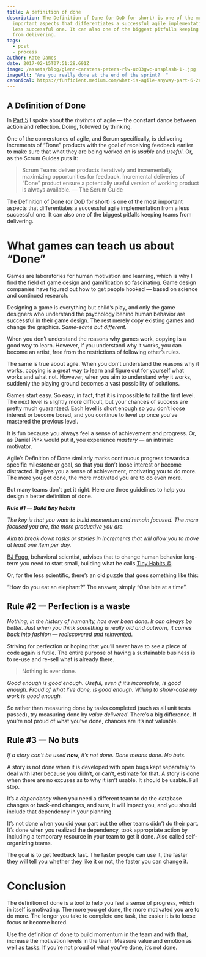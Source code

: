 ```yaml
---
title: A definition of done
description: The Definition of Done (or DoD for short) is one of the most
  important aspects that differentiates a successful agile implementation from a
  less successful one. It can also one of the biggest pitfalls keeping teams
  from delivering.
tags:
  - post
  - process
author: Kate Dames
date: 2017-02-15T07:51:28.691Z
image: /assets/blog/glenn-carstens-peters-rlw-uc03gwc-unsplash-1-.jpg
imageAlt: "Are you really done at the end of the sprint?  "
canonical: https://funficient.medium.com/what-is-agile-anyway-part-6-2e6d5c75d07
---
```



## A Definition of Done

In [Part 5](https://medium.com/@funficient/what-is-agile-anyway-part-5-e788f02c832a#.f0r62ktrf) I spoke about the *rhythms* of agile — the constant dance between action and reflection. Doing, followed by thinking.

One of the cornerstones of agile, and Scrum specifically, is delivering increments of “Done” products with the goal of receiving feedback earlier to make sure that what they are being worked on is *usable* and *useful*. Or, as the Scrum Guides puts it:

> Scrum Teams deliver products iteratively and incrementally, maximizing opportunities for feedback. Incremental deliveries of “Done” product ensure a potentially useful version of working product is always available. — The Scrum Guide

The Definition of Done (or DoD for short) is one of the most important aspects that differentiates a successful agile implementation from a less successful one. It can also one of the biggest pitfalls keeping teams from delivering.

# What games can teach us about “Done”

Games are laboratories for human motivation and learning, which is why I find the field of game design and gamification so fascinating. Game design companies have figured out how to get people hooked — based on science and continued research.

Designing a game is everything but child’s play, and only the game designers who understand the psychology behind human behavior are successful in their game design. The rest merely copy existing games and change the graphics. *Same-same but different.*

When you don’t understand the reasons why games work, copying is a good way to learn. However, if you understand why it works, you can become an artist, free from the restrictions of following other’s rules.

The same is true about agile. When you don’t understand the reasons why it works, copying is a great way to learn and figure out for yourself what works and what not. However, when you aim to understand *why* it works, suddenly the playing ground becomes a vast possibility of solutions.

Games start easy. So easy, in fact, that it is impossible to fail the first level. The next level is slightly more difficult, but your chances of success are pretty much guaranteed. Each level is short enough so you don’t loose interest or become bored, and you continue to level up once you’ve mastered the previous level.

It is fun because you always feel a sense of achievement and progress. Or, as Daniel Pink would put it, you experience *mastery —* an intrinsic motivator.

Agile’s Definition of Done similarly marks continuous progress towards a specific milestone or goal, so that you don’t loose interest or become distracted. It gives you a sense of achievement, motivating you to do more. The more you get done, the more motivated you are to do even more.

But many teams don’t get it right. Here are three guidelines to help you design a better definition of done.

***Rule #1 — Build tiny habits***

*The key is that you want to build momentum and remain focused. The more focused you are, the more productive you are.*

*Aim to break down tasks or stories in increments that will allow you to move at least one item per day.*

[BJ Fogg](http://bjfogg.com/), behavioral scientist, advises that to change human behavior long-term you need to start small, building what he calls [Tiny Habits ©](http://tinyhabits.com/).

Or, for the less scientific, there’s an old puzzle that goes something like this:

“How do you eat an elephant?” The answer, simply “One bite at a time”.

## Rule #2 — Perfection is a waste

*Nothing, in the history of humanity, has ever been done. It can always be better. Just when you think something is really old and outworn, it comes back into fashion — rediscovered and reinvented.*

Striving for perfection or hoping that you’ll never have to see a piece of code again is futile. The entire purpose of having a sustainable business is to re-use and re-sell what is already there.

> Nothing is ever done.

*Good enough is good enough. Useful, even if it’s incomplete, is good enough. Proud of what I’ve done, is good enough. Willing to show-case my work is good enough.*

So rather than measuring done by tasks completed (such as all unit tests passed), try measuring done by *value delivered*. There’s a big difference. If you’re not proud of what you’ve done, chances are it’s not valuable.

## Rule #3 — No buts

*If a story can’t be used **now**, it’s not done. Done means done. No buts.*

A story is not done when it is developed with open bugs kept separately to deal with later because you didn’t, or can’t, estimate for that. A story is done when there are no excuses as to why it isn’t usable. It should be usable. Full stop.

It’s a *dependency* when you need a different team to do the database changes or back-end changes, and sure, it will impact you, and you should include that dependency in your planning.

It’s not done when you did your part but the other teams didn’t do their part. It’s done when you realized the dependency, took appropriate action by including a temporary resource in your team to get it done. Also called self-organizing teams.

The goal is to get feedback fast. The faster people can use it, the faster they will tell you whether they like it or not, the faster you can change it.

# Conclusion

The definition of done is a tool to help you feel a sense of progress, which in itself is motivating. The more you get done, the more motivated you are to do more. The longer you take to complete one task, the easier it is to loose focus or become bored.

Use the definition of done to build momentum in the team and with that, increase the motivation levels in the team. Measure value and emotion as well as tasks. If you’re not proud of what you’ve done, it’s not done.